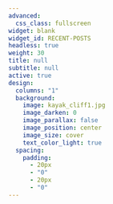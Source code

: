 ```yaml
---
advanced:
  css_class: fullscreen
widget: blank
widget_id: RECENT-POSTS
headless: true
weight: 30
title: null
subtitle: null
active: true
design:
  columns: "1"
  background:
    image: kayak_cliff1.jpg
    image_darken: 0
    image_parallax: false
    image_position: center
    image_size: cover
    text_color_light: true
  spacing:
    padding:
      - 20px
      - "0"
      - 20px
      - "0"
---
```

